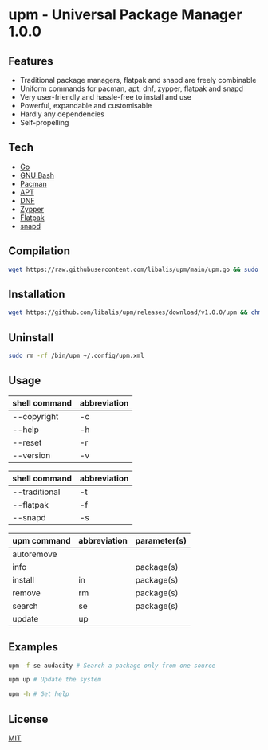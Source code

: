 # upm - Universal Package Manager 1.0.0
## Features
- Traditional package managers, flatpak and snapd are freely combinable
- Uniform commands for pacman, apt, dnf, zypper, flatpak and snapd
- Very user-friendly and hassle-free to install and use
- Powerful, expandable and customisable
- Hardly any dependencies
- Self-propelling

## Tech
- [Go](https://go.dev/)
- [GNU Bash](https://www.gnu.org/software/bash/)
- [Pacman](https://archlinux.org/pacman/)
- [APT](https://wiki.debian.org/Apt)
- [DNF](https://rpm-software-management.github.io/)
- [Zypper](https://en.opensuse.org/Portal:Libzypp)
- [Flatpak](https://flatpak.org/)
- [snapd](https://snapcraft.io/)

## Compilation
```sh
wget https://raw.githubusercontent.com/libalis/upm/main/upm.go && sudo go build -o /bin/upm upm.go && rm -rf upm.go
```

## Installation
```sh
wget https://github.com/libalis/upm/releases/download/v1.0.0/upm && chmod +x upm && sudo mv upm /bin/
```

## Uninstall
```sh
sudo rm -rf /bin/upm ~/.config/upm.xml
```

## Usage
| shell command | abbreviation |
| ------ | ------ |
| --copyright | -c | none |
| --help | -h |
| --reset | -r |
| --version | -v |

| shell command | abbreviation |
| ------ | ------ |
| --traditional | -t |
| --flatpak | -f |
| --snapd | -s |

| upm command | abbreviation | parameter(s) |
| ------ | ------ | ------ |
| autoremove |
| info | | package(s) |
| install | in | package(s) |
| remove | rm | package(s) |
| search | se | package(s) |
| update | up |

## Examples
```sh
upm -f se audacity # Search a package only from one source
```

```sh
upm up # Update the system
```

```sh
upm -h # Get help
```

## License
[MIT](https://raw.githubusercontent.com/libalis/upm/main/LICENSE)
